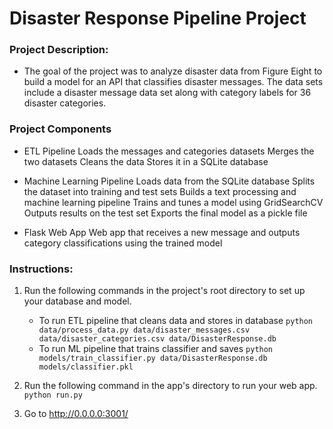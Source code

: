 # Disaster Response Pipeline Project

### Project Description:
- The goal of the project was to analyze disaster data from Figure Eight to build a model for an API that classifies disaster messages. The data sets include a disaster message data set along with category labels for 36 disaster categories. 

### Project Components
- ETL Pipeline
Loads the messages and categories datasets
Merges the two datasets
Cleans the data
Stores it in a SQLite database

- Machine Learning Pipeline
Loads data from the SQLite database
Splits the dataset into training and test sets
Builds a text processing and machine learning pipeline
Trains and tunes a model using GridSearchCV
Outputs results on the test set
Exports the final model as a pickle file
- Flask Web App
Web app that receives a new message and outputs category classifications using the trained model 

### Instructions:
1. Run the following commands in the project's root directory to set up your database and model.

    - To run ETL pipeline that cleans data and stores in database
        `python data/process_data.py data/disaster_messages.csv data/disaster_categories.csv data/DisasterResponse.db`
    - To run ML pipeline that trains classifier and saves
        `python models/train_classifier.py data/DisasterResponse.db models/classifier.pkl`

2. Run the following command in the app's directory to run your web app.
    `python run.py`

3. Go to http://0.0.0.0:3001/
